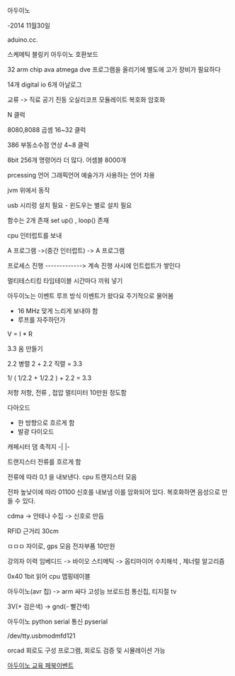 
아두이노

-2014 11월30일

aduino.cc.

스케메틱
블링키
아두이노 호환보드

32 arm chip
ava atmega
dve  프로그램을 올리기에 별도에 고가 장비가 필요하다

14개 digital io
6개 아날로그

교류 -> 직료
공기 진동 오실리코프
모듈레이트
복호화 암호화

N 클럭

8080,8088 곱셈 16~32 클럭

386 부동소수점 연상 4~8 클럭

8bit 256개 명령어라 더 많다. 어셈블 8000개

prcessing 언어  그래픽언어 예술가가 사용하는 언어 차용

jvm 위에서 동작

usb 시리렁 설치 필요 - 윈도우는 별로 설치 필요

함수는 2개 존재
set up() , loop() 존재

cpu 인터럽트를 보내

A 프로그램  ->(중간 인터럽트)  -> A 프로그램


프로세스 진행 -------------> 계속 진행
사시에 인트럽트가 쌓인다

멀티테스티킹
타임테이블 시간마다 끼워 넣기

아두이노는 이벤트 루프 방식
이벤트가 왔다요 주기적으로 물어봄

- 16 MHz 맞게 느리게 보내야 함
- 루프를 자주하던가

V = I * R

3.3 옴 만들기

2.2 병렬 2 + 2.2 직렬 = 3.3

1/ ( 1/2.2 + 1/2.2 )  + 2.2 = 3.3

저항
저항, 전류 , 접압  멀티미터 10만원 정도함


다아오드
- 한 방향으로 흐르게 함
- 발광 다이오드

캐페시터 댐
축적지  -| |-


트랜지스터
전류를 흐르게 함

전류에 따라  0,1 을 내보낸다. cpu 트랜지스터 모음


전파 높낮이에 따라 01100 신호를 내보냄
이를 암화되어 있다. 복호화하면
음성으로 만들 수 있다.

cdma -> 안테나 수집 -> 신호로 만듬

RFID 근거리 30cm

ㅁㅁㅁ 자이로, gps 모음 전자부품 10만원

강의자 이력
임베디드 -> 바이오 스티메틱 -> 옵티마이어 수치해석 , 제너럴 알고리즘

0x40 1bit 읽어
cpu 맵핑테이블

아두이노(avr 칩)  -> arm 싸다 고성능 브로드컴 통신칩, 티지절 tv

3V(+ 검은색) -> gnd(- 빨간색)

아두이노 python serial 통신
pyserial

/dev/tty.usbmodmfd121

orcad 회로도 구성 프로그램, 회로도 검증 및 시뮬레이션 가능

[아두이노 교육 페북이벤트](https://www.facebook.com/notes/%EB%B0%94%EC%9D%B4%EC%98%A4%EC%8A%A4%ED%95%80/%EC%95%84%EB%91%90%EB%B2%A0%EB%A6%AC%EC%8A%A4%ED%95%80-%EB%AF%B8%EB%8B%88%EC%8B%A4%EC%8A%B5-%EC%A0%95%EB%B3%B4%EC%A4%80%EB%B9%84%EB%AC%BC-%EC%86%8C%EA%B0%9C-%EB%93%B1/595678900541996)